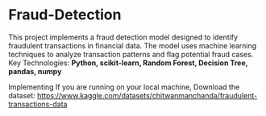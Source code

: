 # Fraud-Detection
This project implements a fraud detection model designed to identify fraudulent transactions in financial data. The model uses machine learning techniques to analyze transaction patterns and flag potential fraud cases. 
Key Technologies: **Python, scikit-learn, Random Forest, Decision Tree, pandas, numpy**

Implementing
If you are running on your local machine,
Download the dataset:  https://www.kaggle.com/datasets/chitwanmanchanda/fraudulent-transactions-data
